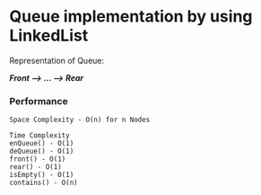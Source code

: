 # Queue implementation by using LinkedList

Representation of Queue:

***Front --> ... --> Rear***

### Performance

```
Space Complexity - O(n) for n Nodes
```

```
Time Complexity
enQueue() - O(1)
deQueue() - O(1)
front() - O(1)
rear() - O(1)
isEmpty() - O(1)
contains() - O(n)
```
